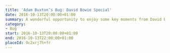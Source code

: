 ```yaml
---
title: 'Adam Buxton’s Bug: David Bowie Special'
date: 2016-10-13T20:00:00+01:00
summary: A wonderful opportunity to enjoy some key moments from David Bowie’s life and career on the big screen – and remember the indelible mark he made on our cultural landscape.
category:
- Bug
start: 2016-10-13T20:00:00+01:00
end: 2016-10-13T22:00:00+01:00
placeId: 9c2xrj7h+fr
---
```

